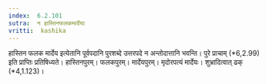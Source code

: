 ```yaml
---
index:  6.2.101
sutra:  न हास्तिनफलकमार्देयाः
vritti:  kashika 
---
```


हास्तिन फलक मार्देय इत्येतानि पूर्वपदानि पुरशब्दे उत्तरपदे न अन्तोदात्तानि भवन्ति। पुरे प्राचाम् (*6,2.99) इति प्राप्तिः प्रतिषिध्यते। हास्तिनपुरम्। फलकपुरम्। मार्देयपुरम्। मृदोरपत्यं मार्देयः। शुभ्रादित्वात् ढक् (*4,1.123)।


